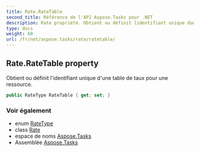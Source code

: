 ```yaml
---
title: Rate.RateTable
second_title: Référence de l'API Aspose.Tasks pour .NET
description: Rate propriété. Obtient ou définit lidentifiant unique dune table de taux pour une ressource.
type: docs
weight: 60
url: /fr/net/aspose.tasks/rate/ratetable/
---
```

## Rate.RateTable property

Obtient ou définit l'identifiant unique d'une table de taux pour une ressource.

```csharp
public RateType RateTable { get; set; }
```

### Voir également

* enum [RateType](../../ratetype/)
* class [Rate](../)
* espace de noms [Aspose.Tasks](../../rate/)
* Assemblée [Aspose.Tasks](../../../)


